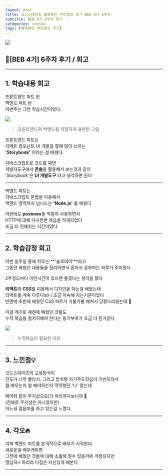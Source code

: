 ```yaml
---
layout: post
title: 코드스테이츠 블록체인 부트캠프 후기 BEB 4기 6주차
subtitle: BEB 4기 6주차 후기
categories: review
tags: [블록체인 부트캠프 후기]
---
```


![](https://velog.velcdn.com/images/-__-/post/f8356d11-ea65-4a0c-b03c-ecde9d118a6a/image.png)

## 🌈[BEB 4기] 6주차 후기 / 회고

<hr>

## 1. 학습내용 회고

프론트엔드 파트 반<br>
백엔드 파트 반<br>
이번주는 그런 학습시간이었다.

![](https://velog.velcdn.com/images/-__-/post/7b440ab3-0549-4797-a1c0-743fa6c3662d/image.png)

> 프론트엔드와 백엔드를 적절하게 표현한 그림

프론트엔드 파트는 <br>
리액트 컴포넌트 UI 개발을 할때 많이 쓰이는 <br>
**'Storybook'** 이라는 걸 배웠다.

자바스크립트로 코드를 짜면 <br>
개발자도구에서 **콘솔**을 활용해서 보는것과 같이 <br>
'Storybook'은 **UI 개발도구** 라고 생각하면 된다

<hr>

백엔드 파트는 <br>
자바스크립트 문법을 이용해서 <br>
백엔드 영역까지 넘나드는 **'Node.js'** 를 배웠다

이번에도 **postman**을 적절히 사용하면서 <br>
HTTP에 대해 다시한번 복습을 하게되었다<br>
조금 더 친해지는 시간이었다.

<hr>

## 2. 학습감정 회고

이번 일주일 중에 하루는 **'솔로데이'**라고<br>
그동안 배웠던 내용들을 정리하면서 혼자서 공부하는 하루가 주어졌다

2주정도마다 이런시간이 있으면 좋겠다는 생각을 했다<br>

**리액트**와 **CSS**를 이용해서 디자인을 하는걸 배웠는데<br>
리액트를 계속 다루다보니 조금 익숙해 지는기분이었다<br>
반면에 초반에 배웠던 CSS 파트가 가물가물 해져서 당황스러웠는데 🥲

이걸 계기로 예전에 배웠던 것들도 <br>
누적 복습을 철저히해야 한다는 동기부여가 조금 더 된거같다

![](https://velog.velcdn.com/images/-__-/post/b979bc49-8c72-43df-b743-c53ea3a67361/image.png)

> 누적복습이 필요한 이유

<hr>

## 3. 느낀점💡

코드스테이츠의 교육방식이<br>
진도가 너무 빨라서, 그리고 방치형 자기주도학습이 기반이라서<br>
뭘 배우는지 뭘 해야하는지 막막했던 '나' 였는데

페어와 같이 무지성으로(?) 따라하다보니까 🤖<br>
(진짜로 무지성은 아니었지만)<br>
어느새 걸음마를 하고 있는걸 느꼈다

<hr>

## 4. 각오🔥

이제 백엔드 파트를 본격적으로 배우기 시작한다.<br>
새로운걸 배우게되면 <br>
그전에 배웠던 것들에 대해 소홀해 질수 있을까봐 걱정되지만 <br>
열심히🔥 하리라 다짐은 자신있게 해본다

---
